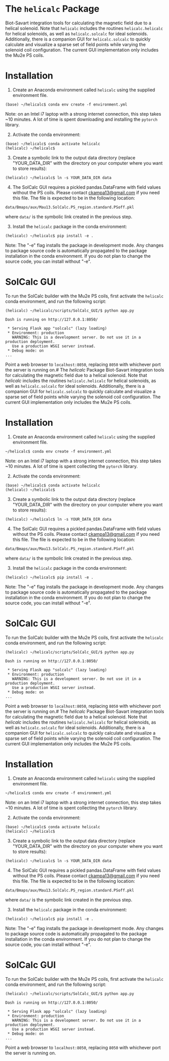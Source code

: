 # The `helicalc` Package
Biot-Savart integration tools for calculating the magnetic field due to a helical solenoid. Note that `helicalc` includes the routines `helicalc.helicalc` for helical solenoids, as well as `helicalc.solcalc` for ideal solenoids. Additionally, there is a companion GUI for `helicalc.solcalc` to quickly calculate and visualize a sparse set of field points while varying the solenoid coil configuration. The current GUI implementation only includes the Mu2e PS coils.

# Installation
1. Create an Anaconda environment called `helicalc` using the supplied environment file.
```
(base) ~/helicalc$ conda env create -f environment.yml
```
Note: on an Intel i7 laptop with a strong internet connection, this step takes ~10 minutes. A lot of time is spent downloading and installing the `pytorch` library.

2. Activate the conda environment:
```
(base) ~/helicalc$ conda activate helicalc
(helicalc) ~/helicalc$
```

3. Create a symbolic link to the output data directory (replace "YOUR_DATA_DIR" with the directory on your computer where you want to store results):
```
(helicalc) ~/helicalc$ ln -s YOUR_DATA_DIR data
```

4. The SolCalc GUI requires a pickled pandas.DataFrame with field values without the PS coils. Please contact ckampa13@gmail.com if you need this file. The file is expected to be in the following location:
```
data/Bmaps/aux/Mau13.SolCalc.PS_region.standard.PSoff.pkl
```
where `data/` is the symbolic link created in the previous step.

3. Install the `helicalc` package in the conda environment:
```
(helicalc) ~/helicalc$ pip install -e .
```


Note: The "-e" flag installs the package in development mode. Any changes to package source code is automatically propagated to the package installation in the conda environment. If you do not plan to change the source code, you can install without "-e".

# SolCalc GUI
To run the SolCalc builder with the Mu2e PS coils, first activate the `helicalc` conda environment, and run the following script:
```
(helicalc) ~/helicalc/scripts/SolCalc_GUI/$ python app.py

Dash is running on http://127.0.0.1:8050/

 * Serving Flask app "solcalc" (lazy loading)
 * Environment: production
   WARNING: This is a development server. Do not use it in a production deployment.
   Use a production WSGI server instead.
 * Debug mode: on
...
```
Point a web browser to `localhost:8050`, replacing `8050` with whichever port the server is running on.# The *helicalc* Package
Biot-Savart integration tools for calculating the magnetic field due to a helical solenoid. Note that *helicalc* includes the routines `helicalc.helicalc` for helical solenoids, as well as `helicalc.solcalc` for ideal solenoids. Additionally, there is a companion GUI for `helicalc.solcalc` to quickly calculate and visualize a sparse set of field points while varying the solenoid coil configuration. The current GUI implementation only includes the Mu2e PS coils.

# Installation
1. Create an Anaconda environment called `helicalc` using the supplied environment file.
```
~/helicalc$ conda env create -f environment.yml
```
Note: on an Intel i7 laptop with a strong internet connection, this step takes ~10 minutes. A lot of time is spent collecting the `pytorch` library.

2. Activate the conda environment:
```
(base) ~/helicalc$ conda activate helicalc
(helicalc) ~/helicalc$
```

3. Create a symbolic link to the output data directory (replace "YOUR_DATA_DIR" with the directory on your computer where you want to store results):
```
(helicalc) ~/helicalc$ ln -s YOUR_DATA_DIR data
```

4. The SolCalc GUI requires a pickled pandas.DataFrame with field values without the PS coils. Please contact ckampa13@gmail.com if you need this file. The file is expected to be in the following location:
```
data/Bmaps/aux/Mau13.SolCalc.PS_region.standard.PSoff.pkl
```
where `data/` is the symbolic link created in the previous step.

3. Install the `helicalc` package in the conda environment:
```
(helicalc) ~/helicalc$ pip install -e .
```


Note: The "-e" flag installs the package in development mode. Any changes to package source code is automatically propagated to the package installation in the conda environment. If you do not plan to change the source code, you can install without "-e".

# SolCalc GUI
To run the SolCalc builder with the Mu2e PS coils, first activate the `helicalc` conda environment, and run the following script:
```
(helicalc) ~/helicalc/scripts/SolCalc_GUI/$ python app.py

Dash is running on http://127.0.0.1:8050/

 * Serving Flask app "solcalc" (lazy loading)
 * Environment: production
   WARNING: This is a development server. Do not use it in a production deployment.
   Use a production WSGI server instead.
 * Debug mode: on
...
```
Point a web browser to `localhost:8050`, replacing `8050` with whichever port the server is running on.# The *helicalc* Package
Biot-Savart integration tools for calculating the magnetic field due to a helical solenoid. Note that *helicalc* includes the routines `helicalc.helicalc` for helical solenoids, as well as `helicalc.solcalc` for ideal solenoids. Additionally, there is a companion GUI for `helicalc.solcalc` to quickly calculate and visualize a sparse set of field points while varying the solenoid coil configuration. The current GUI implementation only includes the Mu2e PS coils.

# Installation
1. Create an Anaconda environment called `helicalc` using the supplied environment file.
```
~/helicalc$ conda env create -f environment.yml
```
Note: on an Intel i7 laptop with a strong internet connection, this step takes ~10 minutes. A lot of time is spent collecting the `pytorch` library.

2. Activate the conda environment:
```
(base) ~/helicalc$ conda activate helicalc
(helicalc) ~/helicalc$
```

3. Create a symbolic link to the output data directory (replace "YOUR_DATA_DIR" with the directory on your computer where you want to store results):
```
(helicalc) ~/helicalc$ ln -s YOUR_DATA_DIR data
```

4. The SolCalc GUI requires a pickled pandas.DataFrame with field values without the PS coils. Please contact ckampa13@gmail.com if you need this file. The file is expected to be in the following location:
```
data/Bmaps/aux/Mau13.SolCalc.PS_region.standard.PSoff.pkl
```
where `data/` is the symbolic link created in the previous step.

3. Install the `helicalc` package in the conda environment:
```
(helicalc) ~/helicalc$ pip install -e .
```


Note: The "-e" flag installs the package in development mode. Any changes to package source code is automatically propagated to the package installation in the conda environment. If you do not plan to change the source code, you can install without "-e".

# SolCalc GUI
To run the SolCalc builder with the Mu2e PS coils, first activate the `helicalc` conda environment, and run the following script:
```
(helicalc) ~/helicalc/scripts/SolCalc_GUI/$ python app.py

Dash is running on http://127.0.0.1:8050/

 * Serving Flask app "solcalc" (lazy loading)
 * Environment: production
   WARNING: This is a development server. Do not use it in a production deployment.
   Use a production WSGI server instead.
 * Debug mode: on
...
```
Point a web browser to `localhost:8050`, replacing `8050` with whichever port the server is running on.
